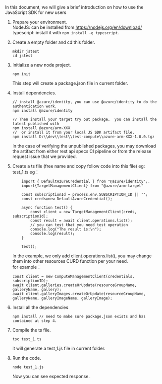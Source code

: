 In this document, we will give a brief introduction on how to use the JavaScript SDK for new users

1. Prepare your environment.  
    NodeJS: can be installed from https://nodejs.org/en/download/  
    typescript: install it with `npm install -g typescript`.

1. Create a empty folder and cd this folder.
    ```
    mkdir jstest
    cd jstest
    ```

1. Initialize a new node project. 
    ```
    npm init
    ```
    This step will create a package.json file in current folder.

1. Install dependencies.
   ```
   // install @azure/identity, you can use @azure/identity to do the authentication work.
   npm install @azure/identity
   
   // Then install your target try out package,  you can install the latest published with
   npm install @azure/arm-XXX 
   //  or install it from your local JS SDK artifact file. 
   npm install D:\\dev\\test\\test-compute\\azure-arm-XXX-1.0.0.tgz
   
   ```
   In the case of verifying the unpublished packages, you may download the artifact from either rest api specs CI pipeline or from the release request issue that we provided.  


1. Create a ts file (free name and copy follow code into this file) eg: test_1.ts
    eg：
    ```
        import { DefaultAzureCredential } from "@azure/identity";.
        import{TargetManagementClient} from "@azure/arm-target"

        const subscriptionId = process.env.SUBSCRIPTION_ID || '';
        const creds=new DefaultAzureCredential();

        async function test() {
            const client = new TargetManagementClient(creds, subscriptionId);
            const result = await client.operations.list();
            // you can test that you need test operation
            console.log("The result is:\n");
            console.log(result);
        }

        test();
    ```   
    In the example, we only add client.operations.list(), you may change them into other resources CURD function per your need.  
    for example：  
    ```
    const client = new ComputeManagementClient(credentials, subscriptionID);
    await client.galleries.createOrUpdate(resourceGroupName, galleryName, gallery);
    await client.galleryImages.createOrUpdate(resourceGroupName, galleryName, galleryImageName, galleryImage);
    ```
    
1. Install all the dependencies 
    ```
    npm install // need to make sure package.json exists and has contained at step 4.
    ```
1. Compile the ts file.
   ```
   tsc test_1.ts
   ```
   it will generate a test_1.js file in current folder.
1. Run the code. 
   ```
   node test_1.js
   ```
   Now you can see expected response.
